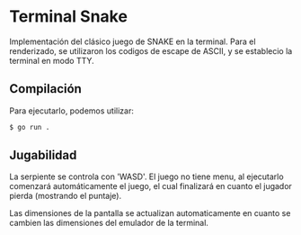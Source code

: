 # Terminal Snake

Implementación del clásico juego de SNAKE en la terminal. Para el renderizado, se utilizaron los codigos de escape de ASCII, y se establecio la terminal en modo TTY.

## Compilación

Para ejecutarlo, podemos utilizar:

```bash
$ go run .
```

## Jugabilidad

La serpiente se controla con 'WASD'. El juego no tiene menu, al ejecutarlo comenzará automáticamente el juego, el cual finalizará en cuanto el jugador pierda (mostrando el puntaje).

Las dimensiones de la pantalla se actualizan automaticamente en cuanto se cambien las dimensiones del emulador de la terminal.
